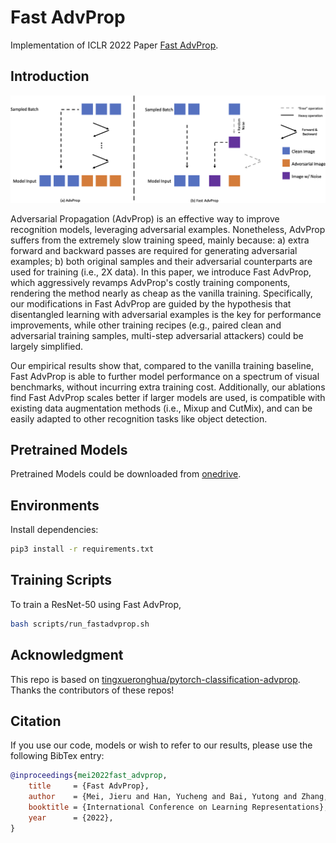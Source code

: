 # Fast AdvProp

Implementation of ICLR 2022 Paper [Fast AdvProp](https://openreview.net/forum?id=hcoswsDHNAW).

## Introduction

![introduction image](teaser.png)

Adversarial Propagation (AdvProp) is an effective way to improve recognition models, leveraging adversarial examples. Nonetheless, AdvProp suffers from the extremely slow training speed, mainly because: a) extra forward and backward passes are required for generating adversarial examples; b) both original samples and their adversarial counterparts are used for training (i.e., 2X data). In this paper, we introduce Fast AdvProp, which aggressively revamps AdvProp's costly training components, rendering the method nearly as cheap as the vanilla training. Specifically, our modifications in Fast AdvProp are guided by the hypothesis that disentangled learning with adversarial examples is the key for performance improvements, while other training recipes (e.g., paired clean and adversarial training samples, multi-step adversarial attackers) could be largely simplified.

Our empirical results show that, compared to the vanilla training baseline, Fast AdvProp is able to further model performance on a spectrum of visual benchmarks, without incurring extra training cost. Additionally, our ablations find Fast AdvProp scales better if larger models are used, is compatible with existing data augmentation methods (i.e., Mixup and CutMix), and can be easily adapted to other recognition tasks like object detection.

## Pretrained Models

Pretrained Models could be downloaded from [onedrive](https://1drv.ms/f/s!Alk-ml3frR0IzEmCGK_YS6vBozva).

## Environments

Install dependencies:

```bash
pip3 install -r requirements.txt
```

## Training Scripts

To train a ResNet-50 using Fast AdvProp,

```bash
bash scripts/run_fastadvprop.sh
```

## Acknowledgment

This repo is based on [tingxueronghua/pytorch-classification-advprop](https://github.com/tingxueronghua/pytorch-classification-advprop).
Thanks the contributors of these repos!

## Citation

If you use our code, models or wish to refer to our results, please use the following BibTex entry:

```bibtex
@inproceedings{mei2022fast_advprop,
    title     = {Fast AdvProp},
    author    = {Mei, Jieru and Han, Yucheng and Bai, Yutong and Zhang, Yixiao and Li, Yingwei and Li, Xianhang and Yuille, Alan and Xie, Cihang},
    booktitle = {International Conference on Learning Representations},
    year      = {2022},
}
```
